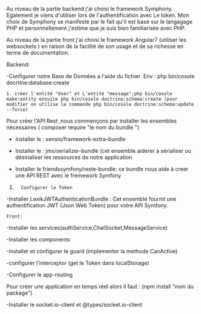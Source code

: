 Au niveau de la partie backend j'ai choisi le framework Symphony. Egalement je viens d'utiliser lors de l'authentification avec Le token. Mon choix de Symphony se manifeste par le fait qu'il est basé sur le langagage PHP et personnellement j'estime que je suis bien familiarisée avec PHP.

Au niveau de la partie front j'ai choisi le framework Angular7 (utiliser les websockets ) en raison de la facilité de son usage et de sa richesse en terme de documentation.

 

Backend: 

-Configurer notre Base de Données a l'aide du  fichier .Env :  php bin/cosole docrtine:database:create 

    1. créer l'entité "User" et L'entité "message":php bin/cosole make:entity ensuite php bin/cosole doctrine:schema:create (pour modifier on utilise la commande php bin/cosole doctrine:schema:update --force)


Pour créer l'API Rest ,nous commençons par installer les ensembles nécessaires ( composer require "le nom du bundle ")

- Installer le : sensio/framework-extra-bundle

- Installer le :  jms/serializer-bundle (cet ensemble  aiderer à sérialiser ou désirialiser les ressources de notre application

- Installer le friendssymfony/reste-bundle: ce bundle nous aide à creer une API REST avec le fremework Symfony

1.       Configurer le Token

-Installer LexikJWTAuthenticationBundle : Cet ensemble fournit une authentification JWT (Json Web Token) pour votre API Symfony.

    Front:

-Installer les services(authService,ChatSocket,MessageService)

-Installer les components

-Installer et configurer le guard (implementer la methode CanActive)

-configurer l'interceptor (get le Token dans localStorage)

-Configurer le app-routing

Pour créer une application en temps réel  alors il faut : (npm install  "nom du package")

-Installer le socket.io-client et @types/socket.io-client

